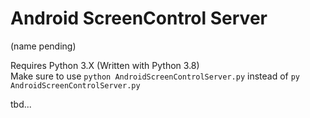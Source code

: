 # Android ScreenControl Server
(name pending)

Requires Python 3.X (Written with Python 3.8)  
Make sure to use `python AndroidScreenControlServer.py` instead of `py AndroidScreenControlServer.py`  

tbd...